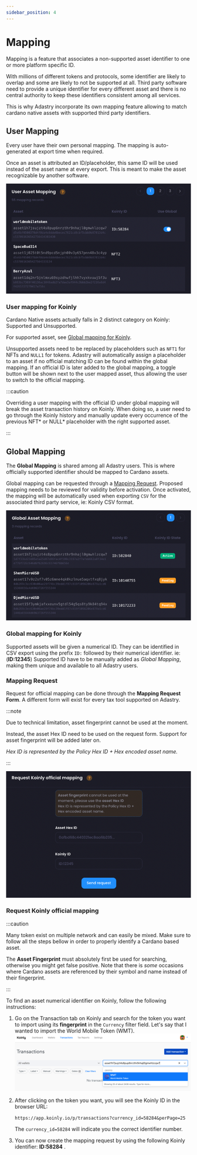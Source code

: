 ```yaml
---
sidebar_position: 4
---
```


# Mapping

Mapping is a feature that associates a non-supported asset identifier to one or more platform specific ID.

With millions of different tokens and protocols, some identifier are likely to overlap and some are likely
to not be supported at all. Third party software need to provide a unique identifier for every different asset
and there is no central authority to keep these identifiers consistent among all services.

This is why Adastry incorporate its own mapping feature allowing to match cardano native assets with supported
third party identifiers.

## User Mapping

Every user have their own personal mapping. The mapping is auto-generated at export time when required.

Once an asset is attributed an ID/placeholder, this same ID will be used instead of the asset name at every
export. This is meant to make the asset recognizable by another software.

![User Mapping Screenshot](./img/user-mapping.png)

### User mapping for Koinly

Cardano Native assets actually falls in 2 distinct category on Koinly: Supported and Unsupported. 

For supported asset, see [Global mapping for Koinly](#global-mapping-for-koinly).

Unsupported assets need to be replaced by placeholders such as `NFT1` for NFTs and `NULL1` for tokens.
Adastry will automatically assign a placeholder to an asset if no official matching ID can be found within 
the global mapping. If an official ID is later added to the global mapping, a toggle button will be shown next
to the user mapped asset, thus allowing the user to switch to the official mapping.

:::caution

Overriding a user mapping with the official ID under global mapping will break the asset transaction history
on Koinly. When doing so, a user need to go through the Koinly history and manually update every occurrence
of the previous NFT\* or NULL\* placeholder with the right supported asset.

:::

## Global Mapping

The **Global Mapping** is shared among all Adastry users. This is where officially supported identifier should
be mapped to Cardano assets.

Global mapping can be requested through a [Mapping Request](#mapping-request). Proposed mapping needs to be 
reviewed for validity before activation. Once activated, the mapping will be automatically used when exporting
`CSV` for the associated third party service, ie: Koinly CSV format.

![Global Mapping Screenshot](./img/global-mapping.png)

### Global mapping for Koinly

Supported assets will be given a numerical ID. They can be identified in CSV export using the prefix `ID:`
followed by their numerical identifier. ie: (**ID:12345**) Supported ID have to be manually added as
*Global Mapping*, making them unique and available to all Adastry users.

### Mapping Request

Request for official mapping can be done through the **Mapping Request Form**.
A different form will exist for every tax tool supported on Adastry.

:::note

Due to technical limitation, asset fingerprint cannot be used at the moment. 

Instead, the asset Hex ID need to be used on the request form.
Support for asset fingerprint will be added later on.

*Hex ID is represented by the Policy Hex ID + Hex encoded asset name.*

:::

![Mapping Request Screenshot](./img/mapping-request.png)

### Request Koinly official mapping

:::caution

Many token exist on multiple network and can easily be mixed. Make sure to follow all the steps bellow
in order to properly identify a Cardano based asset.

The **Asset Fingerprint** must absolutely first be used for searching, otherwise you might get false positive.
Note that there is *some* occasions where Cardano assets are referenced by their symbol and name instead of their fingerprint.

:::

To find an asset numerical identifier on Koinly, follow the following instructions:

1. Go on the Transaction tab on Koinly and search for the token you want to import using its **fingerprint**
    in the `Currency` filter field. Let's say that I wanted to import the World Mobile Token (WMT).
    ![Koinly Identification Screenshot](./img/koinly-identification.png)
2. After clicking on the token you want, you will see the Koinly ID in the browser URL: 

       https://app.koinly.io/p/transactions?currency_id=58284&perPage=25

   The `currency_id=58284` will indicate you the correct identifier number.

3. You can now create the mapping request by using the following Koinly identifier: **ID:58284** .

